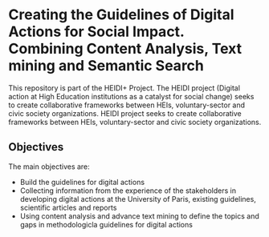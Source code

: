 # Creating the Guidelines of Digital Actions for Social Impact. Combining Content Analysis, Text mining and Semantic Search

This repository is part of the HEIDI+ Project. The HEIDI project (Digital action at High Education institutions  as a catalyst for social change) seeks to create collaborative frameworks between HEIs, voluntary-sector and civic society organizations. HEIDI project seeks to create collaborative frameworks between HEIs, voluntary-sector and civic society organizations.


## Objectives

The main objectives are: 
- Build the guidelines for digital actions
- Collecting information from  the experience of the stakeholders in developing digital actions at the University of Paris, existing guidelines, scientific articles and reports
- Using content analysis and advance text mining to define the topics and gaps in methodologicla guidelines for digital actions


